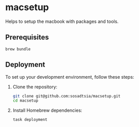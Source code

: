 # macsetup
Helps to setup the macbook with packages and tools.

## Prerequisites

```
brew bundle
```

## Deployment

To set up your development environment, follow these steps:

1. Clone the repository:
    ```bash
    git clone git@github.com:sosadtsia/macsetup.git
    cd macsetup
    ```

2. Install Homebrew dependencies:
    ```bash
    task deployment
    ```
